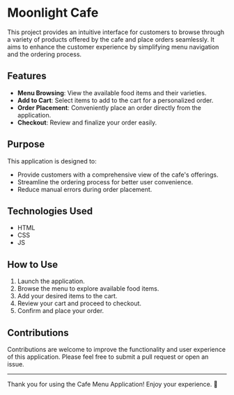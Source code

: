 # Moonlight Cafe 

This project provides an intuitive interface for customers to browse through a variety of products offered by the cafe and place orders seamlessly. It aims to enhance the customer experience by simplifying menu navigation and the ordering process.

## Features

- **Menu Browsing**: View the available food items and their varieties.  
- **Add to Cart**: Select items to add to the cart for a personalized order.  
- **Order Placement**: Conveniently place an order directly from the application.  
- **Checkout**: Review and finalize your order easily.  

## Purpose

This application is designed to:  

- Provide customers with a comprehensive view of the cafe's offerings.  
- Streamline the ordering process for better user convenience.  
- Reduce manual errors during order placement.  

## Technologies Used

- HTML
- CSS  
- JS  

## How to Use

1. Launch the application.  
2. Browse the menu to explore available food items.  
3. Add your desired items to the cart.  
4. Review your cart and proceed to checkout.  
5. Confirm and place your order.  

## Contributions

Contributions are welcome to improve the functionality and user experience of this application. Please feel free to submit a pull request or open an issue.

---

Thank you for using the Cafe Menu Application! Enjoy your experience. 🍴
